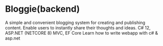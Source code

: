 # Bloggie(backend)
A simple and convenient blogging system for creating and publishing content. Enable users to instantly share their thoughts and ideas.
C# 12, ASP.NET (NETCORE 8) MVC, EF Core
Learn how to write webapp with c# & asp.net 

